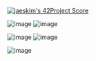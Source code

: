 [![jaeskim's 42Project Score](https://badge42.herokuapp.com/api/project/abouhlel/so_long)](https://github.com/JaeSeoKim/badge42)

![image](https://user-images.githubusercontent.com/81954460/139581593-d5c823ad-5de7-4d70-a8ca-2dc2cb03efc9.png)      ![image](https://user-images.githubusercontent.com/81954460/139581633-c58c26d6-c334-4ad0-ac53-bbc7859ed09b.png)

![image](https://user-images.githubusercontent.com/81954460/139581615-21204bc6-9cfc-4a75-9e1c-0e15c1559f1d.png)       ![image](https://user-images.githubusercontent.com/81954460/139581680-d75f0bcf-7072-4334-8270-a6669c3e5e1f.png)

![image](https://user-images.githubusercontent.com/81954460/139581664-5d8c3af4-39dc-42dd-a57e-2f4e015812c9.png)
